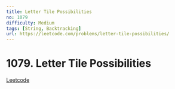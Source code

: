 ```yaml
---
title: Letter Tile Possibilities
no: 1079
difficulty: Medium
tags: [String, Backtracking]
url: https://leetcode.com/problems/letter-tile-possibilities/
---
```


# 1079. Letter Tile Possibilities

[Leetcode](https://leetcode.com/problems/letter-tile-possibilities/)

